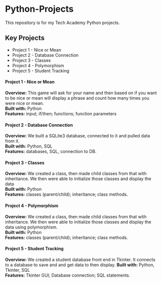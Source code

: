 # Python-Projects
This repository is for my Tech Academy Python projects.

## Key Projects
- Project 1 - Nice or Mean
- Project 2 - Database Connection
- Project 3 - Classes
- Project 4 - Polymorphism
- Project 5 - Student Tracking

#### Project 1 - Nice or Mean
**Overview:** This game will ask for your name and then based on if you want to be nice or mean will display a phrase and count how many times you were nice or mean.<br>
**Built with:** Python<br>
**Features:** input; if/then; functions; function parameters
#### Project 2 - Database Connection
**Overview:** We built a SQLite3 database, connected to it and pulled data from it.<br>
**Built with:** Python, SQL<br>
**Features:** databases, SQL, connection to DB.
#### Project 3 - Classes
**Overview:** We created a class, then made child classes from that with inheritance. We then were able to initialize those classes and display the data<br>
**Built with:** Python<br>
**Features:** classes (parent/child); inheritance; class methods.
#### Project 4 - Polymorphism
**Overview:** We created a class, then made child classes from that with inheritance. We then were able to initialize those classes and display the data using polymorphism.<br>
**Built with:** Python<br>
**Features:** classes (parent/child); inheritance; class methods.
#### Project 5 - Student Tracking
**Overview:** We created a student database front end in Tkinter. It connects to a database to save and and get data to then display.
**Built with:** Python, Tkinter, SQL<br>
**Features:** Tkinter GUI; Database connection; SQL statements.
